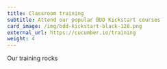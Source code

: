 ```yaml
---
title: Classroom training
subtitle: Attend our popular BDD Kickstart courses
card_image: /img/bdd-kickstart-black-128.png
external_url: https://cucumber.io/training
weight: 4
---
```


Our training rocks

